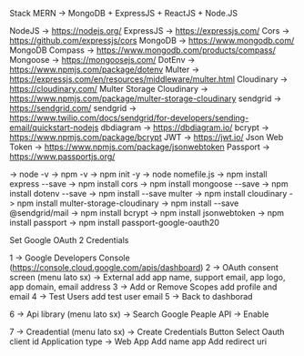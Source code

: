 Stack MERN -> MongoDB + ExpressJS + ReactJS + Node.JS

NodeJS -> https://nodejs.org/
ExpressJS -> https://expressjs.com/
Cors -> https://github.com/expressjs/cors
MongoDB -> https://www.mongodb.com/
MongoDB Compass -> https://www.mongodb.com/products/compass/
Mongoose -> https://mongoosejs.com/
DotEnv -> https://www.npmjs.com/package/dotenv
Multer -> https://expressjs.com/en/resources/middleware/multer.html
Cloudinary -> https://cloudinary.com/
Multer Storage Cloudinary -> https://www.npmjs.com/package/multer-storage-cloudinary
sendgrid -> https://sendgrid.com/
sendgrid -> https://www.twilio.com/docs/sendgrid/for-developers/sending-email/quickstart-nodejs
dbdiagram -> https://dbdiagram.io/
bcrypt -> https://www.npmjs.com/package/bcrypt
JWT -> https://jwt.io/
Json Web Token -> https://www.npmjs.com/package/jsonwebtoken
Passport -> https://www.passportjs.org/


-> node -v
-> npm -v
-> npm init -y
-> node nomefile.js
-> npm install express --save
-> npm install cors
-> npm install mongoose --save
-> npm install dotenv --save
-> npm install --save multer
-> npm install cloudinary
-> npm install multer-storage-cloudinary
-> npm install --save @sendgrid/mail
-> npm install bcrypt
-> npm install jsonwebtoken
-> npm install passport
-> npm install passport-google-oauth20





Set Google OAuth 2 Credentials

1 -> Google Developers Console (https://console.cloud.google.com/apis/dashboard)
2 -> OAuth consent screen (menu lato sx) -> External
    add app name, support email, app logo, app domain, email address
3 -> Add or Remove Scopes
    add profile and email
4 -> Test Users
    add test user email
5 -> Back to dashborad

6 -> Api library (menu lato sx) -> Search Google Peaple API -> Enable

7 -> Creadential (menu lato sx) -> Create Credentials Button
    Select Oauth client id
    Application type -> Web App
    Add name app
    Add redirect uri